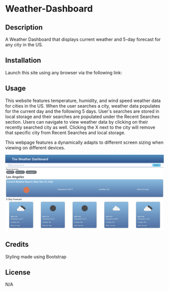 # Weather-Dashboard

## Description
A Weather Dashboard that displays current weather and 5-day forecast for any city in the US.

## Installation
Launch this site using any browser via the following link: 

## Usage
This website features temperature, humidity, and wind speed weather data for cities in the US. When the user searches a city, weather data populates for the current day and the following 5 days. User's searches are stored in local storage and their searches are populated under the Recent Searches section. Users can navigate to view weather data by clicking on their recently searched city as well. Clicking the X next to the city will remove that specific city from Recent Searches and local storage.

This webpage features a dynamically adapts to different screen sizing when viewing on different devices.

![Weather dashboard website image](./assets/images/weather-dashboard-website-image.png)

## Credits
Styling made using Bootstrap

## License
N/A